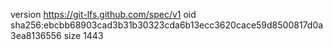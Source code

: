 version https://git-lfs.github.com/spec/v1
oid sha256:ebcbb68903cad3b31b30323cda6b13ecc3620cace59d8500817d0a3ea8136556
size 1443
